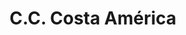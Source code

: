 ---
title: "C.C. Costa América"
url: /ciudad-guayana-puerto-ordaz/c-c-costa-america/
shop: Einkaufszentrum
---